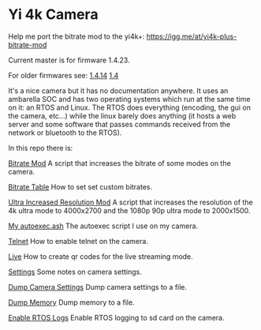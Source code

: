 # Yi 4k Camera

Help me port the bitrate mod to the yi4k+: https://igg.me/at/yi4k-plus-bitrate-mod

Current master is for firmware 1.4.23.

For older firmwares see: [1.4.14](https://github.com/irungentoo/Xiaomi_Yi_4k_Camera/tree/1.4.14) [1.4](https://github.com/irungentoo/Xiaomi_Yi_4k_Camera/tree/1.4)

It's a nice camera but it has no documentation anywhere. It uses an ambarella SOC and has two operating systems which run at the same time on it: an RTOS and Linux. The RTOS does everything (encoding, the gui on the camera, etc...) while the linux barely does anything (it hosts a web server and some software that passes commands received from the network or bluetooth to the RTOS).

In this repo there is:

[Bitrate Mod](bitrate_mod/) A script that increases the bitrate of some modes on the camera.

[Bitrate Table](bitrate_table.txt) How to set set custom bitrates.

[Ultra Increased Resolution Mod](ultra_increased_resolution/) A script that increases the resolution of the 4k ultra mode to 4000x2700 and the 1080p 90p ultra mode to 2000x1500.

[My autoexec.ash](my_autoexec.ash/) The autoexec script I use on my camera.

[Telnet](telnet/) How to enable telnet on the camera.

[Live](live/) How to create qr codes for the live streaming mode.

[Settings](settings/) Some notes on camera settings.

[Dump Camera Settings](dump_camera_settings/) Dump camera settings to a file.

[Dump Memory](dump_memory/) Dump memory to a file.

[Enable RTOS Logs](enable_logs/) Enable RTOS logging to sd card on the camera.
